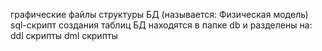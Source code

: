 графические файлы структуры БД (называется: Физическая модель)
sql-cкрипт создания таблиц БД находятся в папке db и разделены на:
ddl скрипты
dml скрипты